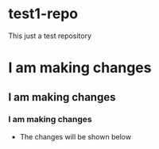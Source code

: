 # test1-repo
This just a test repository
# I am making changes
## I am making changes
### I am making changes
* The changes will be shown below
